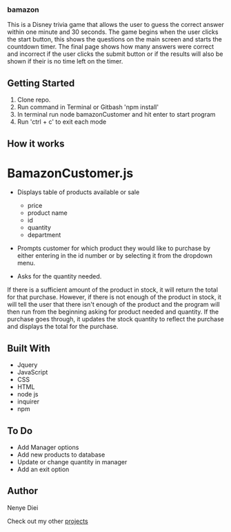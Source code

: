 ### bamazon

This is a Disney trivia game that allows the user to guess the correct answer within one minute and 30 seconds. The game begins when the user clicks the start button, this shows the questions on the main screen and starts the countdown timer. The final page shows how many answers were correct and incorrect if the user clicks the submit button or if the results will also be shown if their is no time left on the timer. 

## Getting Started
1. Clone repo.
2. Run command in Terminal or Gitbash 'npm install'
3. In terminal run node bamazonCustomer and hit enter to start program
4. Run 'ctrl + c' to exit each mode

## How it works
# BamazonCustomer.js

- Displays table of products available or sale
    - price
    - product name
    - id
    - quantity 
    - department 

- Prompts customer for which product they would like to purchase by either entering in the id number or by selecting it from the dropdown menu.

- Asks for the quantity needed.

If there is a sufficient amount of the product in stock, it will return the total for that purchase.
However, if there is not enough of the product in stock, it will tell the user that there isn't enough of the product and the program will then run from the beginning asking for product needed and quantity.
If the purchase goes through, it updates the stock quantity to reflect the purchase and displays the total for the purchase.


## Built With
* Jquery
* JavaScript
* CSS
* HTML
* node js
* inquirer 
* npm 

## To Do 

* Add Manager options
* Add new products to database
* Update or change quantity in manager 
* Add an exit option 

## Author 
Nenye Diei

Check out my other [projects](https://wctcprog98.github.io/responsive-portfolio/)